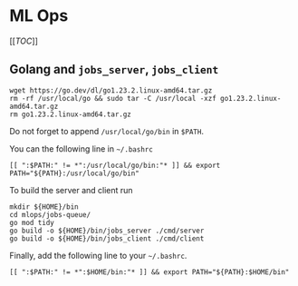 # ML Ops

[[_TOC_]]

## Golang and `jobs_server`, `jobs_client`

```shell
wget https://go.dev/dl/go1.23.2.linux-amd64.tar.gz
rm -rf /usr/local/go && sudo tar -C /usr/local -xzf go1.23.2.linux-amd64.tar.gz
rm go1.23.2.linux-amd64.tar.gz
```

Do not forget to append `/usr/local/go/bin` in `$PATH`.

You can the following line in `~/.bashrc`

```shell
[[ ":$PATH:" != *":/usr/local/go/bin:"* ]] && export PATH="${PATH}:/usr/local/go/bin"
```

To build the server and client run

```shell
mkdir ${HOME}/bin
cd mlops/jobs-queue/
go mod tidy
go build -o ${HOME}/bin/jobs_server ./cmd/server
go build -o ${HOME}/bin/jobs_client ./cmd/client
```

Finally, add the following line to your `~/.bashrc`.

```shell
[[ ":$PATH:" != *":$HOME/bin:"* ]] && export PATH="${PATH}:$HOME/bin"
```